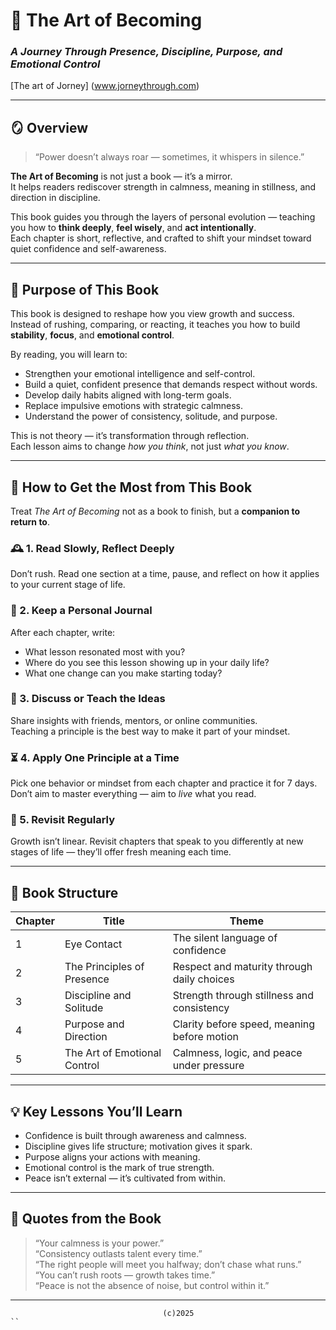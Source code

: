 # 📘 The Art of Becoming

### _A Journey Through Presence, Discipline, Purpose, and Emotional Control_

[The art of Jorney] (www.jorneythrough.com)

---

## 🪞 Overview

> “Power doesn’t always roar — sometimes, it whispers in silence.”

**The Art of Becoming** is not just a book — it’s a mirror.  
It helps readers rediscover strength in calmness, meaning in stillness, and direction in discipline.

This book guides you through the layers of personal evolution — teaching you how to **think deeply**, **feel wisely**, and **act intentionally**.  
Each chapter is short, reflective, and crafted to shift your mindset toward quiet confidence and self-awareness.

---

## 🎯 Purpose of This Book

This book is designed to reshape how you view growth and success.  
Instead of rushing, comparing, or reacting, it teaches you how to build **stability**, **focus**, and **emotional control**.

By reading, you will learn to:

- Strengthen your emotional intelligence and self-control.
- Build a quiet, confident presence that demands respect without words.
- Develop daily habits aligned with long-term goals.
- Replace impulsive emotions with strategic calmness.
- Understand the power of consistency, solitude, and purpose.

This is not theory — it’s transformation through reflection.  
Each lesson aims to change _how you think_, not just _what you know_.

---

## 🧭 How to Get the Most from This Book

Treat _The Art of Becoming_ not as a book to finish, but a **companion to return to**.

### 🕰️ 1. Read Slowly, Reflect Deeply

Don’t rush. Read one section at a time, pause, and reflect on how it applies to your current stage of life.

### 📝 2. Keep a Personal Journal

After each chapter, write:

- What lesson resonated most with you?
- Where do you see this lesson showing up in your daily life?
- What one change can you make starting today?

### 💬 3. Discuss or Teach the Ideas

Share insights with friends, mentors, or online communities.  
Teaching a principle is the best way to make it part of your mindset.

### ⏳ 4. Apply One Principle at a Time

Pick one behavior or mindset from each chapter and practice it for 7 days.  
Don’t aim to master everything — aim to _live_ what you read.

### 🔁 5. Revisit Regularly

Growth isn’t linear. Revisit chapters that speak to you differently at new stages of life — they’ll offer fresh meaning each time.

---

## 🧠 Book Structure

| Chapter | Title                        | Theme                                       |
| ------- | ---------------------------- | ------------------------------------------- |
| 1       | Eye Contact                  | The silent language of confidence           |
| 2       | The Principles of Presence   | Respect and maturity through daily choices  |
| 3       | Discipline and Solitude      | Strength through stillness and consistency  |
| 4       | Purpose and Direction        | Clarity before speed, meaning before motion |
| 5       | The Art of Emotional Control | Calmness, logic, and peace under pressure   |

---

## 💡 Key Lessons You’ll Learn

- Confidence is built through awareness and calmness.
- Discipline gives life structure; motivation gives it spark.
- Purpose aligns your actions with meaning.
- Emotional control is the mark of true strength.
- Peace isn’t external — it’s cultivated from within.

---

## 📜 Quotes from the Book

> “Your calmness is your power.”  
> “Consistency outlasts talent every time.”  
> “The right people will meet you halfway; don’t chase what runs.”  
> “You can’t rush roots — growth takes time.”  
> “Peace is not the absence of noise, but control within it.”

---
```
                                  (c)2025
``
